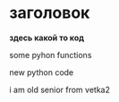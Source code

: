 # заголовок

**здесь какой то код**

some pyhon functions

new python code

i am old senior from vetka2
